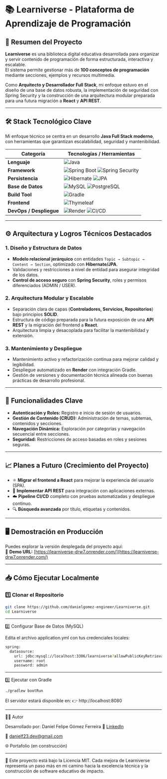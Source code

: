 # 📚 Learniverse - Plataforma de Aprendizaje de Programación

## 🚀 Resumen del Proyecto

**Learniverse** es una biblioteca digital educativa desarrollada para organizar y servir contenido de programación de forma estructurada, interactiva y escalable.  
El sistema permite gestionar más de **100 conceptos de programación** mediante secciones, ejemplos y recursos multimedia.

Como **Arquitecto y Desarrollador Full Stack**, mi enfoque estuvo en el diseño de una base de datos robusta, la implementación de seguridad con Spring Security y la construcción de una arquitectura modular preparada para una futura migración a **React** y **API REST**.

---

## 🛠️ Stack Tecnológico Clave

Mi enfoque técnico se centra en un desarrollo **Java Full Stack moderno**, con herramientas que garantizan escalabilidad, seguridad y mantenibilidad.

| Categoría | Tecnologías / Herramientas |
|------------|-----------------------------|
| **Lenguaje** | ![Java](https://img.shields.io/badge/Java_17-ED8B00?style=for-the-badge&logo=openjdk&logoColor=white) |
| **Framework** | ![Spring Boot](https://img.shields.io/badge/Spring_Boot_3.5.4-6DB33F?style=for-the-badge&logo=springboot&logoColor=white) ![Spring Security](https://img.shields.io/badge/Spring_Security-6DB33F?style=for-the-badge&logo=springsecurity&logoColor=white) |
| **Persistencia** | ![Hibernate](https://img.shields.io/badge/Hibernate-59666C?style=for-the-badge&logo=hibernate&logoColor=white) ![JPA](https://img.shields.io/badge/JPA-4B8BBE?style=for-the-badge) |
| **Base de Datos** | ![MySQL](https://img.shields.io/badge/MySQL-4479A1?style=for-the-badge&logo=mysql&logoColor=white) ![PostgreSQL](https://img.shields.io/badge/PostgreSQL-316192?style=for-the-badge&logo=postgresql&logoColor=white) |
| **Build Tool** | ![Gradle](https://img.shields.io/badge/Gradle-02303A?style=for-the-badge&logo=gradle&logoColor=white) |
| **Frontend** | ![Thymeleaf](https://img.shields.io/badge/Thymeleaf-005F0F?style=for-the-badge&logo=thymeleaf&logoColor=white) |
| **DevOps / Despliegue** | ![Render](https://img.shields.io/badge/Render-46E3B7?style=for-the-badge&logo=render&logoColor=white) ![CI/CD](https://img.shields.io/badge/CI%2FCD-181717?style=for-the-badge&logo=githubactions&logoColor=white) |

---

## ⚙️ Arquitectura y Logros Técnicos Destacados

### 1. Diseño y Estructura de Datos
- **Modelo relacional jerárquico** con entidades `Topic → Subtopic → Content → Section`, optimizado con **Hibernate/JPA**.  
- Validaciones y restricciones a nivel de entidad para asegurar integridad de los datos.  
- **Control de acceso seguro** con **Spring Security**, roles y permisos diferenciados (ADMIN / USER).

### 2. Arquitectura Modular y Escalable
- Separación clara de capas (**Controladores, Servicios, Repositorios**) bajo principios **SOLID**.  
- Estructura de código preparada para la futura exposición de una **API REST** y la migración del frontend a **React**.  
- Arquitectura limpia y desacoplada para facilitar la mantenibilidad y extensión.

### 3. Mantenimiento y Despliegue
- Mantenimiento activo y refactorización continua para mejorar calidad y legibilidad.  
- Despliegue automatizado en **Render** con integración Gradle.  
- Gestión de versiones y documentación técnica alineada con buenas prácticas de desarrollo profesional.

---

## 🚀 Funcionalidades Clave

- **Autenticación y Roles:** Registro e inicio de sesión de usuarios.  
- **Gestión de Contenido (CRUD):** Administración de temas, subtemas, contenidos y secciones.  
- **Navegación Dinámica:** Exploración por categorías y navegación secuencial entre secciones.  
- **Seguridad:** Restricciones de acceso basadas en roles y sesiones seguras.  

---

## 📈 Planes a Futuro (Crecimiento del Proyecto)

- ⚛️ **Migrar el frontend a React** para mejorar la experiencia del usuario (SPA).  
- 🔗 **Implementar API REST** para integración con aplicaciones externas.  
- ☁️ **Pipeline CI/CD** completo con pruebas automatizadas y despliegue continuo.  
- 🔍 **Búsqueda avanzada** por título, etiquetas y contenidos.

---

## 🖥️ Demostración en Producción

Puedes explorar la versión desplegada del proyecto aquí:  
🔗 **Demo URL:** [https://learniverse-drw7.onrender.com/](https://learniverse-drw7.onrender.com/)

---

## 📥 Cómo Ejecutar Localmente

### 1️⃣ Clonar el Repositorio
```bash
git clone https://github.com/danielgomez-engineer/Learniverse.git
cd Learniverse
```
---

2️⃣ Configurar Base de Datos (MySQL)

Edita el archivo application.yml con tus credenciales locales:
```bash
spring:
  datasource:
    url: jdbc:mysql://localhost:3306/learniverse?allowPublicKeyRetrieval=true&useSSL=false
    username: root
    password: admin
```

---

3️⃣ Ejecutar con Gradle
```bash
./gradlew bootRun
```
El servidor estará disponible en:
👉 http://localhost:8080

---

👨‍💻 Autor

Desarrollado por: Daniel Felipe Gómez Ferreira
💼 [LinkedIn](https://www.linkedin.com/in/daniel-felipe-g%C3%B3mez-ferreira-050062276/)

📧 [danielf23.dev@gmail.com](danielf23.dev@gmail.com)

🌐 Portafolio (en construcción)

---

🧠 Este proyecto está bajo la Licencia MIT.
Cada mejora de Learniverse representa un paso más en mi camino hacia la excelencia técnica y la construcción de software educativo de impacto.
